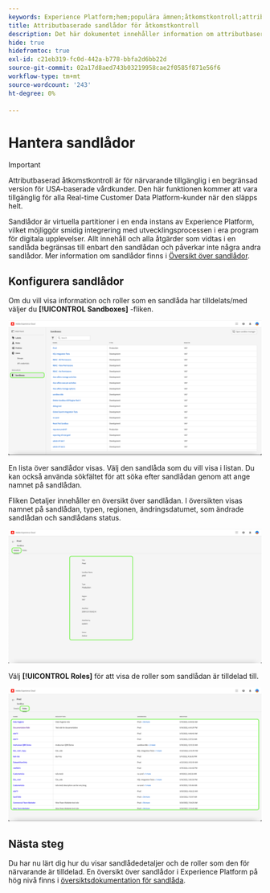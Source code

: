 ```yaml
---
keywords: Experience Platform;hem;populära ämnen;åtkomstkontroll;attributbaserad åtkomstkontroll;ABAC
title: Attributbaserade sandlådor för åtkomstkontroll
description: Det här dokumentet innehåller information om attributbaserad åtkomstkontroll i Adobe Experience Platform
hide: true
hidefromtoc: true
exl-id: c21eb319-fc0d-442a-b778-bbfa2d6bb22d
source-git-commit: 02a17d8aed743b03219958cae2f0585f871e56f6
workflow-type: tm+mt
source-wordcount: '243'
ht-degree: 0%

---
```


# Hantera sandlådor

>[!IMPORTANT]
>
>Attributbaserad åtkomstkontroll är för närvarande tillgänglig i en begränsad version för USA-baserade vårdkunder. Den här funktionen kommer att vara tillgänglig för alla Real-time Customer Data Platform-kunder när den släpps helt.

Sandlådor är virtuella partitioner i en enda instans av Experience Platform, vilket möjliggör smidig integrering med utvecklingsprocessen i era program för digitala upplevelser. Allt innehåll och alla åtgärder som vidtas i en sandlåda begränsas till enbart den sandlådan och påverkar inte några andra sandlådor. Mer information om sandlådor finns i [Översikt över sandlådor](../../../sandboxes/home.md).

## Konfigurera sandlådor

Om du vill visa information och roller som en sandlåda har tilldelats/med väljer du **[!UICONTROL Sandboxes]** -fliken.

![flash-sandboxes-tab](../../images/flac-ui/flac-sandboxes-tab.png)

En lista över sandlådor visas. Välj den sandlåda som du vill visa i listan. Du kan också använda sökfältet för att söka efter sandlådan genom att ange namnet på sandlådan.

Fliken Detaljer innehåller en översikt över sandlådan. I översikten visas namnet på sandlådan, typen, regionen, ändringsdatumet, som ändrade sandlådan och sandlådans status.

![flash-sandbox-details](../../images/flac-ui/flac-sandboxes-details.png)

Välj **[!UICONTROL Roles]** för att visa de roller som sandlådan är tilldelad till.

![flash-sandbox-roles](../../images/flac-ui/flac-sandboxes-roles.png)

## Nästa steg

Du har nu lärt dig hur du visar sandlådedetaljer och de roller som den för närvarande är tilldelad. En översikt över sandlådor i Experience Platform på hög nivå finns i [översiktsdokumentation för sandlåda](../../sanboxes/../ui/overview.md).
